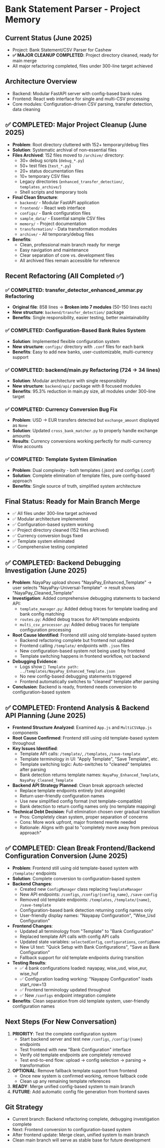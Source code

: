 # Bank Statement Parser - Project Memory

## Current Status (June 2025)
- Project: Bank Statement/CSV Parser for Cashew
- **✅ MAJOR CLEANUP COMPLETED**: Project directory cleaned, ready for main merge
- All major refactoring completed, files under 300-line target achieved

## Architecture Overview
- Backend: Modular FastAPI server with config-based bank rules
- Frontend: React web interface for single and multi-CSV processing
- Core modules: Configuration-driven CSV parsing, transfer detection, data cleaning

## ✅ COMPLETED: Major Project Cleanup (June 2025)
- **Problem**: Root directory cluttered with 152+ temporary/debug files
- **Solution**: Systematic archival of non-essential files
- **Files Archived**: 152 files moved to `/archive/` directory:
  - 30+ debug scripts (`debug_*.py`)
  - 50+ test files (`test_*.py`) 
  - 20+ status documentation files
  - 10+ temporary CSV files
  - Legacy directories (`enhanced_transfer_detection/`, `templates_archive/`)
  - Shell scripts and temporary tools
- **Final Clean Structure**:
  - `backend/` - Modular FastAPI application
  - `frontend/` - React web interface  
  - `configs/` - Bank configuration files
  - `sample_data/` - Essential sample CSV files
  - `memory/` - Project documentation
  - `transformation/` - Data transformation modules
  - `archive/` - All temporary/debug files
- **Benefits**: 
  - Clean, professional main branch ready for merge
  - Easy navigation and maintenance
  - Clear separation of core vs. development files
  - All archived files remain accessible for reference

## Recent Refactoring (All Completed ✅)

### ✅ COMPLETED: transfer_detector_enhanced_ammar.py Refactoring
- **Original file**: 858 lines → **Broken into 7 modules** (50-150 lines each)
- **New structure**: `backend/transfer_detection/` package
- **Benefits**: Single responsibility, easier testing, better maintainability

### ✅ COMPLETED: Configuration-Based Bank Rules System
- **Solution**: Implemented flexible configuration system
- **New structure**: `configs/` directory with `.conf` files for each bank
- **Benefits**: Easy to add new banks, user-customizable, multi-currency support

### ✅ COMPLETED: backend/main.py Refactoring (724 → 34 lines)
- **Solution**: Modular architecture with single responsibility
- **New structure**: `backend/api/` package with 8 focused modules
- **Benefits**: 95.3% reduction in main.py size, all modules under 300-line target

### ✅ COMPLETED: Currency Conversion Bug Fix
- **Problem**: USD → EUR transfers detected but `exchange_amount` displayed as `None`
- **Solution**: Updated `cross_bank_matcher.py` to properly handle exchange amounts
- **Results**: Currency conversions working perfectly for multi-currency Wise accounts

### ✅ COMPLETED: Template System Elimination
- **Problem**: Dual complexity - both templates (.json) and configs (.conf)
- **Solution**: Complete elimination of template files, pure config-based approach
- **Benefits**: Single source of truth, simplified system architecture

## Final Status: Ready for Main Branch Merge
- ✅ All files under 300-line target achieved
- ✅ Modular architecture implemented
- ✅ Configuration-based system working
- ✅ Project directory cleaned (152 files archived)
- ✅ Currency conversion bugs fixed
- ✅ Template system eliminated
- ✅ Comprehensive testing completed

## ✅ COMPLETED: Backend Debugging Investigation (June 2025)
- **Problem**: NayaPay upload shows "NayaPay_Enhanced_Template" → user selects "NayaPay-Universal-Template" → result shows "NayaPay_Cleaned_Template"
- **Investigation**: Added comprehensive debugging statements to backend API:
  - `template_manager.py`: Added debug traces for template loading and bank config matching
  - `routes.py`: Added debug traces for API template endpoints
  - `multi_csv_processor.py`: Added debug traces for template configuration processing
- **Root Cause Identified**: Frontend still using old template-based system
  - Backend refactoring complete but frontend not updated
  - Frontend calling `/template/` endpoints with `.json` files
  - New configuration-based system not being used by frontend
  - Template switching happens in frontend workflow, not backend
- **Debugging Evidence**: 
  - Logs show `📁 Template path: ../templates/NayaPay_Enhanced_Template.json`
  - No new config-based debugging statements triggered
  - Frontend automatically switches to "cleaned" template after parsing
- **Conclusion**: Backend is ready, frontend needs conversion to configuration-based system

## ✅ COMPLETED: Frontend Analysis & Backend API Planning (June 2025)
- **Frontend Structure Analyzed**: Examined `App.js` and `MultiCSVApp.js` components
- **Root Cause Confirmed**: Frontend still using old template-based system throughout
- **Key Issues Identified**:
  - Template API calls: `/template/`, `/templates`, `/save-template`
  - Template terminology in UI: "Apply Template", "Save Template", etc.
  - Template switching logic: Auto-switches to "cleaned" templates after parsing
  - Bank detection returns template names: `NayaPay_Enhanced_Template`, `NayaPay_Cleaned_Template`
- **Backend API Strategy Planned**: Clean break approach selected
  - Replace template endpoints entirely (not alongside)
  - Return user-friendly configuration names
  - Use new simplified config format (not template-compatible)
  - Bank detection to return config names only (no template mapping)
- **Technical Debt Decision**: Full elimination chosen over gradual transition
  - Pros: Completely clean system, proper separation of concerns
  - Cons: More work upfront, major frontend rewrite needed
  - Rationale: Aligns with goal to "completely move away from previous approach"

## ✅ COMPLETED: Clean Break Frontend/Backend Configuration Conversion (June 2025)
- **Problem**: Frontend still using old template-based system with `/template/` endpoints
- **Solution**: Complete conversion to configuration-based system
- **Backend Changes**:
  - Created new `ConfigManager` class replacing `TemplateManager`
  - New API endpoints: `/configs`, `/config/{config_name}`, `/save-config`
  - Removed old template endpoints: `/templates`, `/template/{name}`, `/save-template`
  - Configuration-based bank detection returning config names only
  - User-friendly display names: "Nayapay Configuration", "Wise_Usd Configuration"
- **Frontend Changes**:
  - Updated all terminology from "Template" to "Bank Configuration"
  - Replaced template API calls with config API calls
  - Updated state variables: `selectedConfig`, `configurations`, `configName`
  - New UI text: "Quick Setup with Bank Configurations", "Save as Bank Configuration"
  - Fallback support for old template endpoints during transition
- **Testing Results**:
  - ✅ 4 bank configurations loaded: nayapay, wise_usd, wise_eur, wise_huf
  - ✅ Configuration loading working: "Nayapay Configuration" loads start_row=13
  - ✅ Frontend terminology updated throughout
  - ✅ New `/configs` endpoint integration complete
- **Benefits**: Clean separation from old template system, user-friendly configuration names

## Next Steps (For New Conversation)
1. **PRIORITY**: Test the complete configuration system
   - Start backend server and test new `/configs`, `/config/{name}` endpoints
   - Test frontend with new "Bank Configuration" interface
   - Verify old template endpoints are completely removed
   - Test end-to-end flow: upload → config selection → parsing → transformation
2. **OPTIONAL**: Remove fallback template support from frontend
   - Once new system is confirmed working, remove fallback code
   - Clean up any remaining template references
3. **READY**: Merge unified config-based system to main branch
4. **FUTURE**: Add automatic config file generation from frontend saves

## Git Strategy
- Current branch: Backend refactoring complete, debugging investigation complete
- Next: Frontend conversion to configuration-based system
- After frontend update: Merge clean, unified system to main branch
- Clean main branch will serve as stable base for future development
